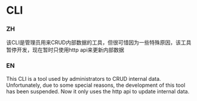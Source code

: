 # CLI

### ZH
该CLI是管理员用来CRUD内部数据的工具，但很可惜因为一些特殊原因，该工具暂停开发，现在暂时只使用http api来更新内部数据

### EN
This CLI is a tool used by administrators to CRUD internal data. Unfortunately, due to some special reasons, the development of this tool has been suspended. Now it only uses the http api to update internal data.